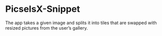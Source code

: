 # PicselsX-Snippet
The app takes a given image and splits it into tiles that are swapped with resized pictures from the user’s gallery.
